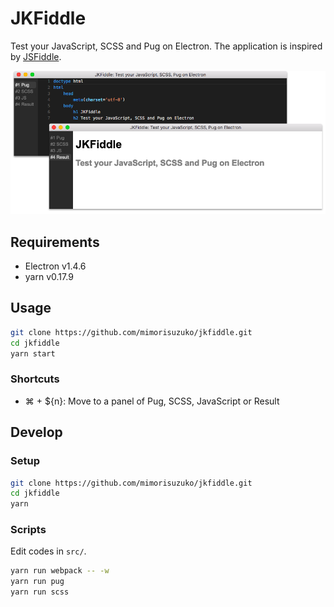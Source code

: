 # JKFiddle

Test your JavaScript, SCSS and Pug on Electron. The application is inspired by [JSFiddle](https://jsfiddle.net/).

![](ss.png)

## Requirements

* Electron v1.4.6
* yarn v0.17.9

## Usage

```bash
git clone https://github.com/mimorisuzuko/jkfiddle.git
cd jkfiddle
yarn start
```

### Shortcuts

* ⌘ + ${n}: Move to a panel of Pug, SCSS, JavaScript or Result

## Develop

### Setup

```bash
git clone https://github.com/mimorisuzuko/jkfiddle.git
cd jkfiddle
yarn
```

### Scripts

Edit codes in `src/`.

```bash
yarn run webpack -- -w
yarn run pug
yarn run scss
```
